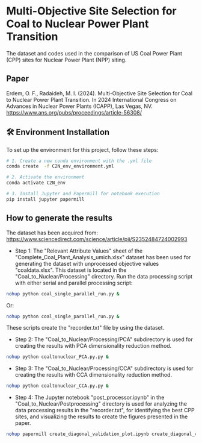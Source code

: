 # Multi-Objective Site Selection for Coal to Nuclear Power Plant Transition
The dataset and codes used in the comparison of US Coal Power Plant (CPP) sites for Nuclear Power Plant (NPP) siting. 

## Paper

Erdem, O. F., Radaideh, M. I. (2024). Multi-Objective Site Selection for Coal to Nuclear Power Plant Transition. In 2024 International Congress on Advances in Nuclear Power Plants (ICAPP), Las Vegas, NV. https://www.ans.org/pubs/proceedings/article-56308/


## 🛠️ Environment Installation

To set up the environment for this project, follow these steps:

```bash
# 1. Create a new conda environment with the .yml file
conda create  -f C2N_env_environment.yml

# 2. Activate the environment
conda activate C2N_env

# 3. Install Jupyter and Papermill for notebook execution
pip install jupyter papermill
```

## How to generate the results

The dataset has been acquired from: https://www.sciencedirect.com/science/article/pii/S2352484724002993

- Step 1: The "Relevant Attribute Values" sheet of the "Complete_Coal_Plant_Analysis_umich.xlsx" dataset has been used for generating the dataset with unprocessed objective values "coaldata.xlsx". This dataset is located in the "Coal_to_Nuclear/Processing" directory. Run the data processing script with either serial and parallel processing script:

```bash
nohup python coal_single_parallel_run.py &
```

Or:

```bash
nohup python coal_single_parallel_run.py &
```

These scripts create the "recorder.txt" file by using the dataset.

- Step 2: The "Coal_to_Nuclear/Processing/PCA" subdirectory is used for creating the results with PCA dimensionality reduction method. 

```bash
nohup python coaltonuclear_PCA.py.py &
```

- Step 3: The "Coal_to_Nuclear/Processing/CCA" subdirectory is used for creating the results with CCA dimensionality reduction method. 

```bash
nohup python coaltonuclear_CCA.py.py &
```

- Step 4: The Jupyter notebook "post_processor.ipynb" in the "Coal_to_Nuclear/Postprocessing" directory is used for analyzing the data processing results in the "recorder.txt", for identifying the best CPP sites, and visualizing the results to create the figures presented in the paper.

```bash
nohup papermill create_diagonal_validation_plot.ipynb create_diagonal_validation_plot_out.ipynb &
```
